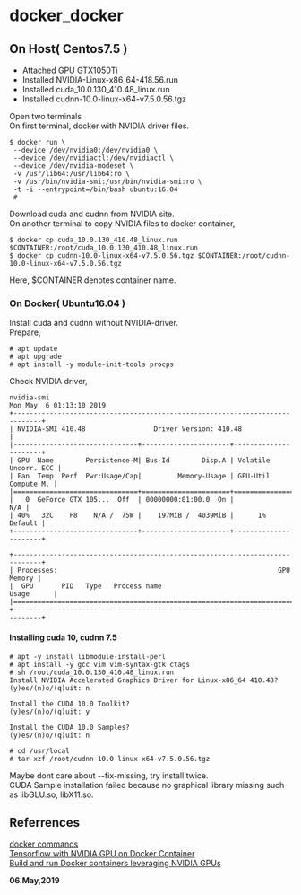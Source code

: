 # docker_docker

## On Host( Centos7.5 )  

- Attached  GPU GTX1050Ti  
- Installed NVIDIA-Linux-x86_64-418.56.run  
- Installed cuda_10.0.130_410.48_linux.run   
- Installed cudnn-10.0-linux-x64-v7.5.0.56.tgz  

Open two terminals  
On first terminal, docker with NVIDIA driver files.  
```
$ docker run \
 --device /dev/nvidia0:/dev/nvidia0 \
 --device /dev/nvidiactl:/dev/nvidiactl \
 --device /dev/nvidia-modeset \
 -v /usr/lib64:/usr/lib64:ro \
 -v /usr/bin/nvidia-smi:/usr/bin/nvidia-smi:ro \
 -t -i --entrypoint=/bin/bash ubuntu:16.04
 #
```

Download cuda and cudnn from NVIDIA site.  
On another terminal to copy NVIDIA files to docker container,  
```
$ docker cp cuda_10.0.130_410.48_linux.run     $CONTAINER:/root/cuda_10.0.130_410.48_linux.run
$ docker cp cudnn-10.0-linux-x64-v7.5.0.56.tgz $CONTAINER:/root/cudnn-10.0-linux-x64-v7.5.0.56.tgz
```
Here, $CONTAINER denotes container name.  

### On Docker( Ubuntu16.04 )

Install cuda and cudnn without NVIDIA-driver.  
Prepare,  
```
# apt update
# apt upgrade
# apt install -y module-init-tools procps
```
Check NVIDIA driver,  
```
nvidia-smi
Mon May  6 01:13:10 2019       
+-----------------------------------------------------------------------------+
| NVIDIA-SMI 410.48                 Driver Version: 410.48                    |
|-------------------------------+----------------------+----------------------+
| GPU  Name        Persistence-M| Bus-Id        Disp.A | Volatile Uncorr. ECC |
| Fan  Temp  Perf  Pwr:Usage/Cap|         Memory-Usage | GPU-Util  Compute M. |
|===============================+======================+======================|
|   0  GeForce GTX 105...  Off  | 00000000:01:00.0  On |                  N/A |
| 40%   32C    P8    N/A /  75W |    197MiB /  4039MiB |      1%      Default |
+-------------------------------+----------------------+----------------------+
                                                                               
+-----------------------------------------------------------------------------+
| Processes:                                                       GPU Memory |
|  GPU       PID   Type   Process name                             Usage      |
|=============================================================================|
+-----------------------------------------------------------------------------+
```

#### Installing cuda 10, cudnn 7.5  
```
# apt -y install libmodule-install-perl
# apt install -y gcc vim vim-syntax-gtk ctags
# sh /root/cuda_10.0.130_410.48_linux.run
Install NVIDIA Accelerated Graphics Driver for Linux-x86_64 410.48?
(y)es/(n)o/(q)uit: n

Install the CUDA 10.0 Toolkit?
(y)es/(n)o/(q)uit: y

Install the CUDA 10.0 Samples?
(y)es/(n)o/(q)uit: n

# cd /usr/local
# tar xzf /root/cudnn-10.0-linux-x64-v7.5.0.56.tgz
```
Maybe dont care about --fix-missing, try install twice.  
CUDA Sample installation failed because no graphical library missing such as libGLU.so, libX11.so.  

## Referrences  

[docker commands](https://qiita.com/curseoff/items/a9e64ad01d673abb6866)  
[Tensorflow with NVIDIA GPU on Docker Container](http://memo.saitodev.com/home/tensorflow/nvidia_docker/)  
[Build and run Docker containers leveraging NVIDIA GPUs](https://github.com/NVIDIA/nvidia-docker)  

**06.May,2019**  
